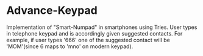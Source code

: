 # Advance-Keypad
Implementation of "Smart-Numpad" in smartphones using Tries. User types in telephone keypad and is accordingly given suggested contacts.
For example, if user types '666' one of the suggested contact will be 'MOM'(since 6 maps to 'mno' on modern keypad).
